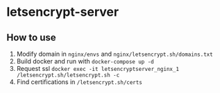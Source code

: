 # letsencrypt-server

## How to use

1. Modify domain in `nginx/envs` and `nginx/letsencrypt.sh/domains.txt`
2. Build docker and run with `docker-compose up -d`
3. Request ssl `docker exec -it letsencryptserver_nginx_1 /letsencrypt.sh/letsencrypt.sh -c`
4. Find certifications in `/letsencrypt.sh/certs`
